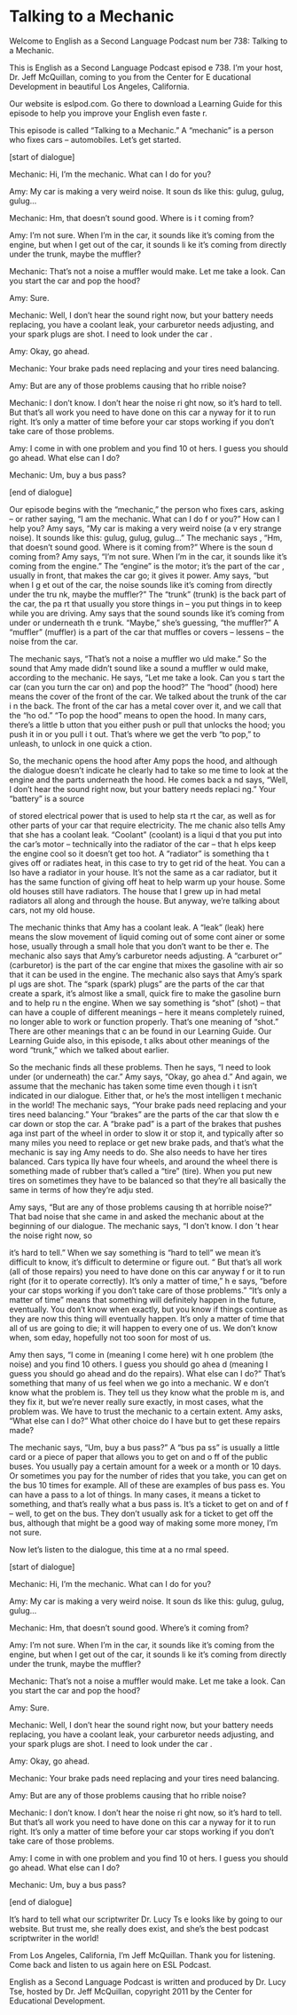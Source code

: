 # Talking to a Mechanic

Welcome to English as a Second Language Podcast num ber 738: Talking to a Mechanic. 

This is English as a Second Language Podcast episod e 738.  I’m your host, Dr. Jeff McQuillan, coming to you from the Center for E ducational Development in beautiful Los Angeles, California. 

Our website is eslpod.com.  Go there to download a Learning Guide for this episode to help you improve your English even faste r. 

This episode is called “Talking to a Mechanic.”  A “mechanic” is a person who fixes cars – automobiles.  Let’s get started. 

[start of dialogue] 

Mechanic:  Hi, I’m the mechanic.  What can I do for  you? 

Amy:  My car is making a very weird noise.  It soun ds like this: gulug, gulug, gulug…  

Mechanic:  Hm, that doesn’t sound good.  Where is i t coming from? 

Amy:  I’m not sure.  When I’m in the car, it sounds  like it’s coming from the engine, but when I get out of the car, it sounds li ke it’s coming from directly under the trunk, maybe the muffler?   

Mechanic:  That’s not a noise a muffler would make.   Let me take a look.  Can you start the car and pop the hood?   

Amy:  Sure. 

Mechanic:  Well, I don’t hear the sound right now, but your battery needs replacing, you have a coolant leak, your carburetor  needs adjusting, and your spark plugs are shot.  I need to look under the car . 

Amy:  Okay, go ahead. 

Mechanic:  Your brake pads need replacing and your tires need balancing. 

Amy:  But are any of those problems causing that ho rrible noise?    

 Mechanic:  I don’t know.  I don’t hear the noise ri ght now, so it’s hard to tell.  But that’s all work you need to have done on this car a nyway for it to run right.  It’s only a matter of time before your car stops working  if you don’t take care of those problems. 

Amy:  I come in with one problem and you find 10 ot hers.  I guess you should go ahead.  What else can I do? 

Mechanic:  Um, buy a bus pass? 

[end of dialogue] 

Our episode begins with the “mechanic,” the person who fixes cars, asking – or rather saying, “I am the mechanic.  What can I do f or you?”  How can I help you? Amy says, “My car is making a very weird noise (a v ery strange noise).  It sounds like this: gulug, gulug, gulug…”  The mechanic says , “Hm, that doesn’t sound good.  Where is it coming from?”  Where is the soun d coming from?  Amy says, “I’m not sure.  When I’m in the car, it sounds like  it’s coming from the engine.” The “engine” is the motor; it’s the part of the car , usually in front, that makes the car go; it gives it power.  Amy says, “but when I g et out of the car, the noise sounds like it’s coming from directly under the tru nk, maybe the muffler?”  The “trunk” (trunk) is the back part of the car, the pa rt that usually you store things in – you put things in to keep while you are driving.  Amy says that the sound sounds like it’s coming from under or underneath th e trunk.  “Maybe,” she’s guessing, “the muffler?”  A “muffler” (muffler) is a part of the car that muffles or covers – lessens – the noise from the car.   

The mechanic says, “That’s not a noise a muffler wo uld make.”  So the sound that Amy made didn’t sound like a sound a muffler w ould make, according to the mechanic.  He says, “Let me take a look.  Can you s tart the car (can you turn the car on) and pop the hood?”  The “hood” (hood) here means the cover of the front of the car.  We talked about the trunk of the car i n the back.  The front of the car has a metal cover over it, and we call that the “ho od.”  “To pop the hood” means to open the hood.  In many cars, there’s a little b utton that you either push or pull that unlocks the hood; you push it in or you pull i t out.  That’s where we get the verb “to pop,” to unleash, to unlock in one quick a ction. 

So, the mechanic opens the hood after Amy pops the hood, and although the dialogue doesn’t indicate he clearly had to take so me time to look at the engine and the parts underneath the hood.  He comes back a nd says, “Well, I don’t hear the sound right now, but your battery needs replaci ng.”  Your “battery” is a source  

of stored electrical power that is used to help sta rt the car, as well as for other parts of your car that require electricity.  The me chanic also tells Amy that she has a coolant leak.  “Coolant” (coolant) is a liqui d that you put into the car’s motor – technically into the radiator of the car – that h elps keep the engine cool so it doesn’t get too hot.  A “radiator” is something tha t gives off or radiates heat, in this case to try to get rid of the heat.  You can a lso have a radiator in your house. It’s not the same as a car radiator, but it has the  same function of giving off heat to help warm up your house.  Some old houses still have radiators.  The house that I grew up in had metal radiators all along and  through the house.  But anyway, we’re talking about cars, not my old house.  

The mechanic thinks that Amy has a coolant leak.  A  “leak” (leak) here means the slow movement of liquid coming out of some cont ainer or some hose, usually through a small hole that you don’t want to be ther e.  The mechanic also says that Amy’s carburetor needs adjusting.  A “carburet or” (carburetor) is the part of the car engine that mixes the gasoline with air so that it can be used in the engine.  The mechanic also says that Amy’s spark pl ugs are shot.  The “spark (spark) plugs” are the parts of the car that create  a spark, it’s almost like a small, quick fire to make the gasoline burn and to help ru n the engine.  When we say something is “shot” (shot) – that can have a couple  of different meanings – here it means completely ruined, no longer able to work or function properly.  That’s one meaning of “shot.”  There are other meanings that c an be found in our Learning Guide.  Our Learning Guide also, in this episode, t alks about other meanings of the word “trunk,” which we talked about earlier. 

So the mechanic finds all these problems.  Then he says, “I need to look under (or underneath) the car.”  Amy says, “Okay, go ahea d.”  And again, we assume that the mechanic has taken some time even though i t isn’t indicated in our dialogue.  Either that, or he’s the most intelligen t mechanic in the world!  The mechanic says, “Your brake pads need replacing and your tires need balancing.” Your “brakes” are the parts of the car that slow th e car down or stop the car.  A “brake pad” is a part of the brakes that pushes aga inst part of the wheel in order to slow it or stop it, and typically after so many miles you need to replace or get new brake pads, and that’s what the mechanic is say ing Amy needs to do.  She also needs to have her tires balanced.  Cars typica lly have four wheels, and around the wheel there is something made of rubber that’s called a “tire” (tire). When you put new tires on sometimes they have to be  balanced so that they’re all basically the same in terms of how they’re adju sted. 

Amy says, “But are any of those problems causing th at horrible noise?”  That bad noise that she came in and asked the mechanic about  at the beginning of our dialogue.  The mechanic says, “I don’t know.  I don ’t hear the noise right now, so  

it’s hard to tell.”  When we say something is “hard  to tell” we mean it’s difficult to know, it’s difficult to determine or figure out.  “ But that’s all work (all of those repairs) you need to have done on this car anyway f or it to run right (for it to operate correctly).  It’s only a matter of time,” h e says, “before your car stops working if you don’t take care of those problems.”  “It’s only a matter of time” means that something will definitely happen in the future, eventually.  You don’t know when exactly, but you know if things continue as they are now this thing will eventually happen.  It’s only a matter of time that  all of us are going to die; it will happen to every one of us.  We don’t know when, som eday, hopefully not too soon for most of us. 

Amy then says, “I come in (meaning I come here) wit h one problem (the noise) and you find 10 others.  I guess you should go ahea d (meaning I guess you should go ahead and do the repairs).  What else can  I do?”  That’s something that many of us feel when we go into a mechanic.  W e don’t know what the problem is.  They tell us they know what the proble m is, and they fix it, but we’re never really sure exactly, in most cases, what the problem was.  We have to trust the mechanic to a certain extent.  Amy asks, “What else can I do?”  What other choice do I have but to get these repairs made? 

The mechanic says, “Um, buy a bus pass?”  A “bus pa ss” is usually a little card or a piece of paper that allows you to get on and o ff of the public buses.  You usually pay a certain amount for a week or a month or 10 days.  Or sometimes you pay for the number of rides that you take, you can get on the bus 10 times for example.  All of these are examples of bus pass es.  You can have a pass to a lot of things.  In many cases, it means a ticket to  something, and that’s really what a bus pass is.  It’s a ticket to get on and of f – well, to get on the bus.  They don’t usually ask for a ticket to get off the bus, although that might be a good way of making some more money, I’m not sure. 

Now let’s listen to the dialogue, this time at a no rmal speed. 

[start of dialogue] 

Mechanic:  Hi, I’m the mechanic.  What can I do for  you? 

Amy:  My car is making a very weird noise.  It soun ds like this: gulug, gulug, gulug…  

Mechanic:  Hm, that doesn’t sound good.  Where’s it  coming from? 

Amy:  I’m not sure.  When I’m in the car, it sounds  like it’s coming from the engine, but when I get out of the car, it sounds li ke it’s coming from directly under the trunk, maybe the muffler?   

Mechanic:  That’s not a noise a muffler would make.   Let me take a look.  Can you start the car and pop the hood?   

Amy:  Sure. 

Mechanic:  Well, I don’t hear the sound right now, but your battery needs replacing, you have a coolant leak, your carburetor  needs adjusting, and your spark plugs are shot.  I need to look under the car . 

Amy:  Okay, go ahead. 

Mechanic:  Your brake pads need replacing and your tires need balancing. 

Amy:  But are any of those problems causing that ho rrible noise?   

Mechanic:  I don’t know.  I don’t hear the noise ri ght now, so it’s hard to tell.  But that’s all work you need to have done on this car a nyway for it to run right.  It’s only a matter of time before your car stops working  if you don’t take care of those problems. 

Amy:  I come in with one problem and you find 10 ot hers.  I guess you should go ahead.  What else can I do? 

Mechanic:  Um, buy a bus pass? 

[end of dialogue] 

It’s hard to tell what our scriptwriter Dr. Lucy Ts e looks like by going to our website.  But trust me, she really does exist, and she’s the best podcast scriptwriter in the world!   

From Los Angeles, California, I’m Jeff McQuillan.  Thank you for listening.  Come back and listen to us again here on ESL Podcast. 

English as a Second Language Podcast is written and  produced by Dr. Lucy Tse, hosted by Dr. Jeff McQuillan, copyright 2011 by the  Center for Educational Development.

